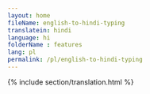 ```yaml
--- 
layout: home 
fileName: english-to-hindi-typing
translatein: hindi
language: hi
folderName : features
lang: pl
permalink: /pl/english-to-hindi-typing
---
```

{% include section/translation.html %}